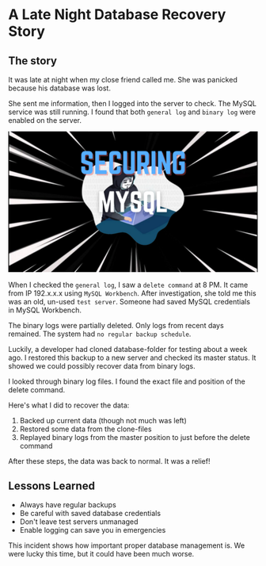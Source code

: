 # A Late Night Database Recovery Story


## The story
It was late at night when my close friend called me. She was panicked because his database was lost.

She sent me information, then I logged into the server to check. The MySQL service was still running. I found that both `general log` and `binary log` were enabled on the server.

<!--more-->
![Security MySQL](securing-mysql-banner.png "Security MySQL")

When I checked the `general log`, I saw a `delete command` at 8 PM. It came from IP 192.x.x.x using `MySQL Workbench`. After investigation, she told me this was an old, un-used `test server`. Someone had saved MySQL credentials in MySQL Workbench.

The binary logs were partially deleted. Only logs from recent days remained. The system had `no regular backup schedule`.

Luckily, a developer had cloned database-folder for testing about a week ago. I restored this backup to a new server and checked its master status. It showed we could possibly recover data from binary logs.

I looked through binary log files. I found the exact file and position of the delete command.

Here's what I did to recover the data:
1. Backed up current data (though not much was left)
2. Restored some data from the clone-files
3. Replayed binary logs from the master position to just before the delete command

After these steps, the data was back to normal. It was a relief!

## Lessons Learned
- Always have regular backups
- Be careful with saved database credentials
- Don't leave test servers unmanaged
- Enable logging can save you in emergencies

This incident shows how important proper database management is. We were lucky this time, but it could have been much worse.
